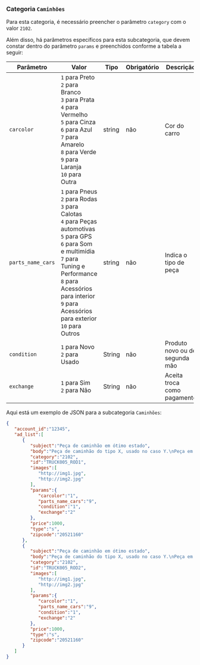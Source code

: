 ### Categoria `Caminhões`

Para esta categoria, é necessário preencher o parâmetro `category` com o valor `2102`.

Além disso, há parâmetros específicos para esta subcategoria, que devem constar dentro do parâmetro `params` e preenchidos conforme a tabela a seguir:

| Parâmetro | Valor | Tipo | Obrigatório | Descrição  |
|------------------|-----------------------------------------------------------------------------------------------------------------------------------------------------------------------------------------------------------------|--------|-------------|------------------------------------------------|
| `carcolor` | `1` para Preto<br>`2` para Branco<br>`3` para Prata<br>`4` para Vermelho<br>`5` para Cinza<br>`6` para Azul<br>`7` para Amarelo<br>`8` para Verde<br>`9` para Laranja<br>`10` para Outra | string | não | Cor do carro |
| `parts_name_cars` | `1` para Pneus<br>`2` para Rodas<br>`3` para Calotas<br>`4` para Peças automotivas<br>`5` para GPS<br>`6` para Som e multimídia<br>`7` para Tuning e Performance<br>`8` para Acessórios para interior<br>`9` para Acessórios para exterior<br>`10` para Outros | string | não | Indica o tipo de peça |
| `condition` | `1` para Novo<br>`2` para Usado | String | não | Produto novo ou de segunda mão  |
| `exchange` | `1` para Sim<br>`2` para Não | String | não | Aceita troca como pagamento |

Aqui está um exemplo de JSON para a subcategoria `Caminhões`:

```json
{  
   "account_id":"12345",
   "ad_list":[  
      {  
         "subject":"Peça de caminhão em ótimo estado",
         "body":"Peça de caminhão do tipo X, usado no caso Y.\nPeça em excelente estado, com características X, Y e Z.",
         "category":"2102",
         "id":"TRUCK005_ROD1",
         "images":[  
            "http://img1.jpg",
            "http://img2.jpg"
         ],
         "params":{  
            "carcolor":"1",
            "parts_name_cars":"9",
            "condition":"1",
            "exchange":"2"
         },
         "price":1000,
         "type":"s",
         "zipcode":"20521160"
      },
      {  
         "subject":"Peça de caminhão em ótimo estado",
         "body":"Peça de caminhão do tipo X, usado no caso Y.\nPeça em excelente estado, com características X, Y e Z.",
         "category":"2102",
         "id":"TRUCK005_ROD2",
         "images":[  
            "http://img1.jpg",
            "http://img2.jpg"
         ],
         "params":{  
            "carcolor":"1",
            "parts_name_cars":"9",
            "condition":"1",
            "exchange":"2"
         },
         "price":1000,
         "type":"s",
         "zipcode":"20521160"
      }
   ]
}
```
